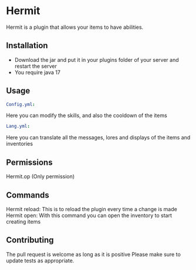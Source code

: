 # Hermit

Hermit is a plugin that allows your items to have abilities.

## Installation

- Download the jar and put it in your plugins folder of your server and restart the server
- You require java 17



## Usage

```yml
Config.yml:
```
Here you can modify the skills, and also the cooldown of the items
```yml
Lang.yml:
```
Here you can translate all the messages, lores and displays of the items and inventories
## Permissions
Hermit.op (Only permission)

## Commands
Hermit reload:
This is to reload the plugin every time a change is made
Hermit open:
With this command you can open the inventory to start creating items

## Contributing
The pull request is welcome as long as it is positive
Please make sure to update tests as appropriate.
